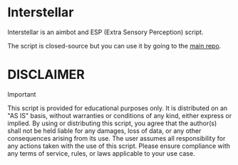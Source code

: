# Interstellar
Interstellar is an aimbot and ESP (Extra Sensory Perception) script.

The script is closed-source but you can use it by going to the [main repo](https://github.com/Interstellar-asyrn/Interstellar/main).

# DISCLAIMER
> [!IMPORTANT]
> This script is provided for educational purposes only. It is distributed on an "AS IS" basis, without warranties or conditions of any kind, either express or implied. By using or distributing this script, you agree that the author(s) shall not be held liable for any
> damages, loss of data, or any other consequences arising from its use. The user assumes all responsibility for any actions taken with the use of this script. Please ensure compliance with any terms of service, rules, or laws applicable to your use case.
